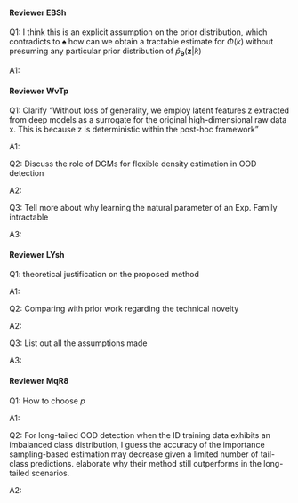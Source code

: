#### Reviewer EBSh
Q1: I think this is an explicit assumption on the prior distribution, which contradicts to $\spadesuit$ how can we obtain a tractable estimate for $\Phi (k)$ without presuming any particular prior distribution of $\hat{p}_{\boldsymbol{\theta}}\left(\mathbf{z}|k \right)$

A1: 

#### Reviewer WvTp
Q1: Clarify “Without loss of generality, we employ latent features z extracted from deep models as a surrogate for the original high-dimensional raw data x. This is because z is deterministic within the post-hoc framework”

A1: 

Q2: Discuss the role of DGMs for flexible density estimation in OOD detection

A2:

Q3: Tell more about why learning the natural parameter of an Exp. Family intractable

A3:

#### Reviewer LYsh
Q1: theoretical justification on the proposed method

A1:

Q2: Comparing with prior work regarding the technical novelty

A2:

Q3: List out all the assumptions made

A3:

#### Reviewer MqR8

Q1: How to choose $p$

A1:

Q2: For long-tailed OOD detection when the ID training data exhibits an imbalanced class distribution, I guess the accuracy of the importance sampling-based estimation may decrease given a limited number of tail-class predictions. elaborate why their method still outperforms in the long-tailed scenarios.

A2:

